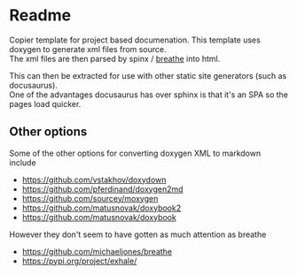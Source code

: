 # Readme

Copier template for project based documenation.
This template uses doxygen to generate xml files from source.  
The xml files are then parsed by spinx / [breathe](https://breathe.readthedocs.io/en/latest/) into html.  

This can then be extracted for use with other static site generators (such as docusaurus).  
One of the advantages docusaurus has over sphinx is that it's an SPA so the pages load quicker.

## Other options

Some of the other options for converting doxygen XML to markdown include

  * https://github.com/vstakhov/doxydown
  * https://github.com/pferdinand/doxygen2md
  * https://github.com/sourcey/moxygen
  * https://github.com/matusnovak/doxybook2
  * https://github.com/matusnovak/doxybook

However they don't seem to have gotten as much attention as breathe

  * https://github.com/michaeljones/breathe
  * https://pypi.org/project/exhale/
